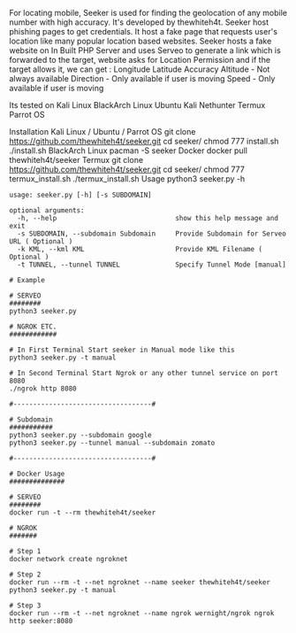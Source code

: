 For locating mobile, Seeker is used for finding the geolocation of any mobile number with high accuracy.
It's developed by thewhiteh4t.
Seeker host phishing pages to get credentials. It host a fake page that requests user's location like many popular location based websites.
Seeker hosts a fake website on In Built PHP Server and uses Serveo to generate a link which is forwarded to the target, website asks for Location Permission and if the target allows it, we can get :
    Longitude
    Latitude
    Accuracy
    Altitude - Not always available
    Direction - Only available if user is moving
    Speed - Only available if user is moving

Its tested on
    Kali Linux
    BlackArch Linux
    Ubuntu
    Kali Nethunter
    Termux
    Parrot OS

Installation
    Kali Linux / Ubuntu / Parrot OS
        git clone https://github.com/thewhiteh4t/seeker.git
        cd seeker/
        chmod 777 install.sh
        ./install.sh
    BlackArch Linux
        pacman -S seeker
    Docker
        docker pull thewhiteh4t/seeker
    Termux
        git clone https://github.com/thewhiteh4t/seeker.git
        cd seeker/
        chmod 777 termux_install.sh
        ./termux_install.sh
Usage
    python3 seeker.py -h

    usage: seeker.py [-h] [-s SUBDOMAIN]

    optional arguments:
      -h, --help                              show this help message and exit
      -s SUBDOMAIN, --subdomain Subdomain 	  Provide Subdomain for Serveo URL ( Optional )
      -k KML, --kml KML                       Provide KML Filename ( Optional )
      -t TUNNEL, --tunnel TUNNEL              Specify Tunnel Mode [manual]

    # Example

    # SERVEO
    ########
    python3 seeker.py

    # NGROK ETC.
    ############

    # In First Terminal Start seeker in Manual mode like this
    python3 seeker.py -t manual

    # In Second Terminal Start Ngrok or any other tunnel service on port 8080
    ./ngrok http 8080

    #-----------------------------------#

    # Subdomain
    ###########
    python3 seeker.py --subdomain google
    python3 seeker.py --tunnel manual --subdomain zomato

    #-----------------------------------#

    # Docker Usage
    ##############

    # SERVEO
    ########
    docker run -t --rm thewhiteh4t/seeker

    # NGROK
    #######

    # Step 1
    docker network create ngroknet

    # Step 2
    docker run --rm -t --net ngroknet --name seeker thewhiteh4t/seeker python3 seeker.py -t manual

    # Step 3
    docker run --rm -t --net ngroknet --name ngrok wernight/ngrok ngrok http seeker:8080